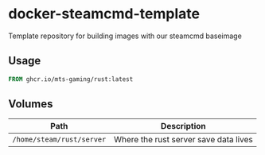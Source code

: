 # docker-steamcmd-template
Template repository for building images with our steamcmd baseimage

## Usage

```Dockerfile
FROM ghcr.io/mts-gaming/rust:latest
```

## Volumes

| Path                                 | Description                                                                         |
|--------------------------------------|-------------------------------------------------------------------------------------|
| `/home/steam/rust/server`            | Where the rust server save data lives                                               |
